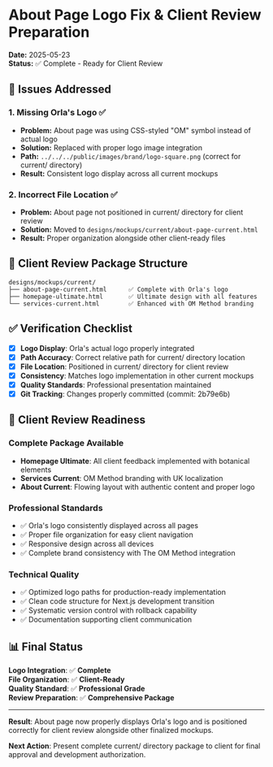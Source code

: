 # About Page Logo Fix & Client Review Preparation

**Date:** 2025-05-23  
**Status:** ✅ Complete - Ready for Client Review

## 🎯 **Issues Addressed**

### 1. **Missing Orla's Logo** ✅
- **Problem:** About page was using CSS-styled "OM" symbol instead of actual logo
- **Solution:** Replaced with proper logo image integration
- **Path:** `../../../public/images/brand/logo-square.png` (correct for current/ directory)
- **Result:** Consistent logo display across all current mockups

### 2. **Incorrect File Location** ✅
- **Problem:** About page not positioned in current/ directory for client review
- **Solution:** Moved to `designs/mockups/current/about-page-current.html`
- **Result:** Proper organization alongside other client-ready files

## 📁 **Client Review Package Structure**

```
designs/mockups/current/
├── about-page-current.html      ✅ Complete with Orla's logo
├── homepage-ultimate.html       ✅ Ultimate design with all features
└── services-current.html        ✅ Enhanced with OM Method branding
```

## ✅ **Verification Checklist**

- [x] **Logo Display**: Orla's actual logo properly integrated
- [x] **Path Accuracy**: Correct relative path for current/ directory location
- [x] **File Location**: Positioned in current/ directory for client review
- [x] **Consistency**: Matches logo implementation in other current mockups
- [x] **Quality Standards**: Professional presentation maintained
- [x] **Git Tracking**: Changes properly committed (commit: 2b79e6b)

## 🚀 **Client Review Readiness**

### **Complete Package Available**
- **Homepage Ultimate**: All client feedback implemented with botanical elements
- **Services Current**: OM Method branding with UK localization
- **About Current**: Flowing layout with authentic content and proper logo

### **Professional Standards**
- ✅ Orla's logo consistently displayed across all pages
- ✅ Proper file organization for easy client navigation
- ✅ Responsive design across all devices
- ✅ Complete brand consistency with The OM Method integration

### **Technical Quality**
- ✅ Optimized logo paths for production-ready implementation
- ✅ Clean code structure for Next.js development transition
- ✅ Systematic version control with rollback capability
- ✅ Documentation supporting client communication

## 📊 **Final Status**

**Logo Integration**: ✅ **Complete**  
**File Organization**: ✅ **Client-Ready**  
**Quality Standard**: ✅ **Professional Grade**  
**Review Preparation**: ✅ **Comprehensive Package**

---

**Result**: About page now properly displays Orla's logo and is positioned correctly for client review alongside other finalized mockups.

**Next Action**: Present complete current/ directory package to client for final approval and development authorization.